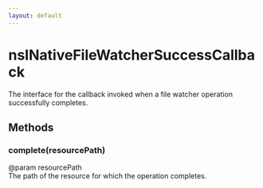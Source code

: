 ```yaml
---
layout: default
---
```


# nsINativeFileWatcherSuccessCallback #
  
The interface for the callback invoked when a file watcher operation  
successfully completes.  
  

## Methods ##

### complete(resourcePath) ###
  
@param resourcePath  
       The path of the resource for which the operation completes.  
  
